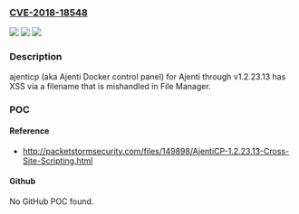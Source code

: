 ### [CVE-2018-18548](https://cve.mitre.org/cgi-bin/cvename.cgi?name=CVE-2018-18548)
![](https://img.shields.io/static/v1?label=Product&message=n%2Fa&color=blue)
![](https://img.shields.io/static/v1?label=Version&message=n%2Fa&color=blue)
![](https://img.shields.io/static/v1?label=Vulnerability&message=n%2Fa&color=brighgreen)

### Description

ajenticp (aka Ajenti Docker control panel) for Ajenti through v1.2.23.13 has XSS via a filename that is mishandled in File Manager.

### POC

#### Reference
- http://packetstormsecurity.com/files/149898/AjentiCP-1.2.23.13-Cross-Site-Scripting.html

#### Github
No GitHub POC found.


